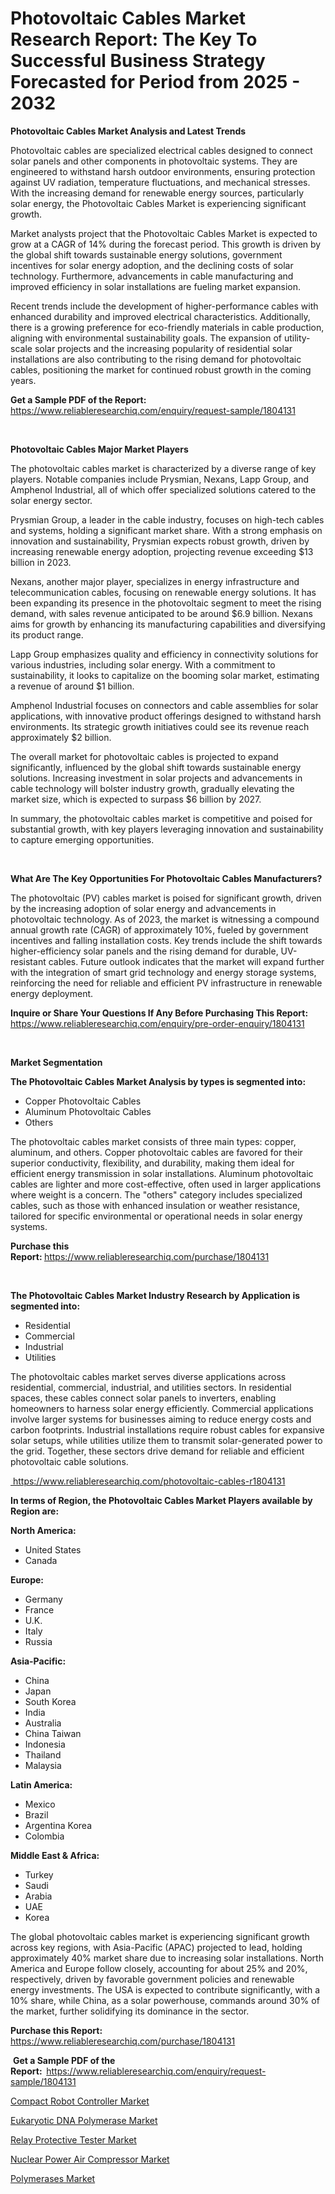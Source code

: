 <p><h1>Photovoltaic Cables Market Research Report: The Key To Successful Business Strategy Forecasted for Period from 2025 - 2032</h1></p><p><strong>Photovoltaic Cables Market Analysis and Latest Trends</strong></p>
<p><p>Photovoltaic cables are specialized electrical cables designed to connect solar panels and other components in photovoltaic systems. They are engineered to withstand harsh outdoor environments, ensuring protection against UV radiation, temperature fluctuations, and mechanical stresses. With the increasing demand for renewable energy sources, particularly solar energy, the Photovoltaic Cables Market is experiencing significant growth.</p><p>Market analysts project that the Photovoltaic Cables Market is expected to grow at a CAGR of 14% during the forecast period. This growth is driven by the global shift towards sustainable energy solutions, government incentives for solar energy adoption, and the declining costs of solar technology. Furthermore, advancements in cable manufacturing and improved efficiency in solar installations are fueling market expansion.</p><p>Recent trends include the development of higher-performance cables with enhanced durability and improved electrical characteristics. Additionally, there is a growing preference for eco-friendly materials in cable production, aligning with environmental sustainability goals. The expansion of utility-scale solar projects and the increasing popularity of residential solar installations are also contributing to the rising demand for photovoltaic cables, positioning the market for continued robust growth in the coming years.</p></p>
<p><strong>Get a Sample PDF of the Report:&nbsp;</strong> <a href="https://www.reliableresearchiq.com/enquiry/request-sample/1804131?utm_campaign=2333&utm_medium=2&utm_source=Github&utm_content=ia&utm_term=01042025&utm_id=photovoltaic-cables">https://www.reliableresearchiq.com/enquiry/request-sample/1804131</a></p>
<p>&nbsp;</p>
<p><strong>Photovoltaic Cables Major Market Players</strong></p>
<p><p>The photovoltaic cables market is characterized by a diverse range of key players. Notable companies include Prysmian, Nexans, Lapp Group, and Amphenol Industrial, all of which offer specialized solutions catered to the solar energy sector. </p><p>Prysmian Group, a leader in the cable industry, focuses on high-tech cables and systems, holding a significant market share. With a strong emphasis on innovation and sustainability, Prysmian expects robust growth, driven by increasing renewable energy adoption, projecting revenue exceeding $13 billion in 2023.</p><p>Nexans, another major player, specializes in energy infrastructure and telecommunication cables, focusing on renewable energy solutions. It has been expanding its presence in the photovoltaic segment to meet the rising demand, with sales revenue anticipated to be around $6.9 billion. Nexans aims for growth by enhancing its manufacturing capabilities and diversifying its product range.</p><p>Lapp Group emphasizes quality and efficiency in connectivity solutions for various industries, including solar energy. With a commitment to sustainability, it looks to capitalize on the booming solar market, estimating a revenue of around $1 billion.</p><p>Amphenol Industrial focuses on connectors and cable assemblies for solar applications, with innovative product offerings designed to withstand harsh environments. Its strategic growth initiatives could see its revenue reach approximately $2 billion.</p><p>The overall market for photovoltaic cables is projected to expand significantly, influenced by the global shift towards sustainable energy solutions. Increasing investment in solar projects and advancements in cable technology will bolster industry growth, gradually elevating the market size, which is expected to surpass $6 billion by 2027.</p><p>In summary, the photovoltaic cables market is competitive and poised for substantial growth, with key players leveraging innovation and sustainability to capture emerging opportunities.</p></p>
<p>&nbsp;</p>
<p><strong>What Are The Key Opportunities For Photovoltaic Cables Manufacturers?</strong></p>
<p><p>The photovoltaic (PV) cables market is poised for significant growth, driven by the increasing adoption of solar energy and advancements in photovoltaic technology. As of 2023, the market is witnessing a compound annual growth rate (CAGR) of approximately 10%, fueled by government incentives and falling installation costs. Key trends include the shift towards higher-efficiency solar panels and the rising demand for durable, UV-resistant cables. Future outlook indicates that the market will expand further with the integration of smart grid technology and energy storage systems, reinforcing the need for reliable and efficient PV infrastructure in renewable energy deployment.</p></p>
<p><strong>Inquire or Share Your Questions If Any Before Purchasing This Report:</strong> <a href="https://www.reliableresearchiq.com/enquiry/pre-order-enquiry/1804131?utm_campaign=2333&utm_medium=2&utm_source=Github&utm_content=ia&utm_term=01042025&utm_id=photovoltaic-cables">https://www.reliableresearchiq.com/enquiry/pre-order-enquiry/1804131</a></p>
<p>&nbsp;</p>
<p><strong>Market Segmentation</strong></p>
<p><strong>The Photovoltaic Cables Market Analysis by types is segmented into:</strong></p>
<p><ul><li>Copper Photovoltaic Cables</li><li>Aluminum Photovoltaic Cables</li><li>Others</li></ul></p>
<p><p>The photovoltaic cables market consists of three main types: copper, aluminum, and others. Copper photovoltaic cables are favored for their superior conductivity, flexibility, and durability, making them ideal for efficient energy transmission in solar installations. Aluminum photovoltaic cables are lighter and more cost-effective, often used in larger applications where weight is a concern. The "others" category includes specialized cables, such as those with enhanced insulation or weather resistance, tailored for specific environmental or operational needs in solar energy systems.</p></p>
<p><strong>Purchase this Report:&nbsp;</strong><a href="https://www.reliableresearchiq.com/purchase/1804131?utm_campaign=2333&utm_medium=2&utm_source=Github&utm_content=ia&utm_term=01042025&utm_id=photovoltaic-cables">https://www.reliableresearchiq.com/purchase/1804131</a></p>
<p>&nbsp;</p>
<p><strong>The Photovoltaic Cables Market Industry Research by Application is segmented into:</strong></p>
<p><ul><li>Residential</li><li>Commercial</li><li>Industrial</li><li>Utilities</li></ul></p>
<p><p>The photovoltaic cables market serves diverse applications across residential, commercial, industrial, and utilities sectors. In residential spaces, these cables connect solar panels to inverters, enabling homeowners to harness solar energy efficiently. Commercial applications involve larger systems for businesses aiming to reduce energy costs and carbon footprints. Industrial installations require robust cables for expansive solar setups, while utilities utilize them to transmit solar-generated power to the grid. Together, these sectors drive demand for reliable and efficient photovoltaic cable solutions.</p></p>
<p><a href="https://www.reliableresearchiq.com/photovoltaic-cables-r1804131?utm_campaign=2333&utm_medium=2&utm_source=Github&utm_content=ia&utm_term=01042025&utm_id=photovoltaic-cables">&nbsp;https://www.reliableresearchiq.com/photovoltaic-cables-r1804131</a></p>
<p><strong>In terms of Region, the Photovoltaic Cables Market Players available by Region are:</strong></p>
<p>
    <p> <strong> North America: </strong>
        <ul>
            <li>United States</li>
            <li>Canada</li>
        </ul>
        </p> 
    <p> <strong> Europe: </strong>
        <ul>
            <li>Germany</li>
            <li>France</li>
            <li>U.K.</li>
            <li>Italy</li>
            <li>Russia</li>
        </ul>
        </p> 
    <p> <strong> Asia-Pacific: </strong>
        <ul>
            <li>China</li>
            <li>Japan</li>
            <li>South Korea</li>
            <li>India</li>
            <li>Australia</li>
            <li>China Taiwan</li>
            <li>Indonesia</li>
            <li>Thailand</li>
            <li>Malaysia</li>
        </ul>
        </p> 
    <p> <strong> Latin America: </strong>
        <ul>
            <li>Mexico</li>
            <li>Brazil</li>
            <li>Argentina Korea</li>
            <li>Colombia</li>
        </ul>
        </p> 
    <p> <strong> Middle East & Africa: </strong>
        <ul>
            <li>Turkey</li>
            <li>Saudi</li>
            <li>Arabia</li>
            <li>UAE</li>
            <li>Korea</li>
        </ul>
    </p>
    </p>
<p><p>The global photovoltaic cables market is experiencing significant growth across key regions, with Asia-Pacific (APAC) projected to lead, holding approximately 40% market share due to increasing solar installations. North America and Europe follow closely, accounting for about 25% and 20%, respectively, driven by favorable government policies and renewable energy investments. The USA is expected to contribute significantly, with a 10% share, while China, as a solar powerhouse, commands around 30% of the market, further solidifying its dominance in the sector.</p></p>
<p><strong>Purchase this Report: </strong><a href="https://www.reliableresearchiq.com/purchase/1804131?utm_campaign=2333&utm_medium=2&utm_source=Github&utm_content=ia&utm_term=01042025&utm_id=photovoltaic-cables">https://www.reliableresearchiq.com/purchase/1804131</a></p>
<p>&nbsp;<strong>Get a Sample PDF of the Report:&nbsp;&nbsp;</strong><a href="https://www.reliableresearchiq.com/enquiry/request-sample/1804131?utm_campaign=2333&utm_medium=2&utm_source=Github&utm_content=ia&utm_term=01042025&utm_id=photovoltaic-cables">https://www.reliableresearchiq.com/enquiry/request-sample/1804131</a></p>
<p><strong></strong></p>
<p><p><a href="https://www.linkedin.com/pulse/compact-robot-controller-market-insights-report-company-specific-fx8ae?utm_campaign=2333&utm_medium=2&utm_source=Github&utm_content=ia&utm_term=01042025&utm_id=photovoltaic-cables">Compact Robot Controller Market</a></p><p><a href="https://github.com/grevecodeeol/Market-Research-Report-List-1/blob/main/eukaryotic-dna-polymerase-market.md?utm_campaign=2333&utm_medium=2&utm_source=Github&utm_content=ia&utm_term=01042025&utm_id=photovoltaic-cables">Eukaryotic DNA Polymerase Market</a></p><p><a href="https://www.linkedin.com/pulse/future-relay-protective-tester-market-structural-insights-cagr-j6myf?utm_campaign=2333&utm_medium=2&utm_source=Github&utm_content=ia&utm_term=01042025&utm_id=photovoltaic-cables">Relay Protective Tester Market</a></p><p><a href="https://www.linkedin.com/pulse/nuclear-power-air-compressor-market-report-financial-overview-xplef?utm_campaign=2333&utm_medium=2&utm_source=Github&utm_content=ia&utm_term=01042025&utm_id=photovoltaic-cables">Nuclear Power Air Compressor Market</a></p><p><a href="https://github.com/calizlewin2f/Market-Research-Report-List-1/blob/main/polymerases-market.md?utm_campaign=2333&utm_medium=2&utm_source=Github&utm_content=ia&utm_term=01042025&utm_id=photovoltaic-cables">Polymerases Market</a></p></p>